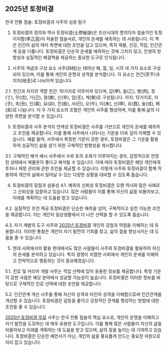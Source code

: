 ## 2025년 토정비결


한국 전통 점술: 토정비결과 사주의 심층 탐구
1. 토정비결의 정의와 역사
토정비결(土停秘訣)은 조선시대의 명의이자 점술가인 토정 이지함(李之菡)이 저술한 점술서로, 개인의 운세를 예측하는 데 사용됩니다. 이 책은 인간의 삶의 여러 측면에 대한 조언을 담고 있으며, 특히 재물, 건강, 직업, 인간관계 등을 다룹니다. 토정비결은 단순히 운세를 예측하는 것에 그치지 않고, 인생의 방향성과 실질적인 해결책을 제공하는 중요한 도구로 인식됩니다.

2. 사주의 개념과 구성 요소
사주(四柱)는 태어난 해, 월, 일, 시의 네 가지 요소로 구성되어 있으며, 이를 통해 개인의 운명과 성격을 분석합니다. 각 요소는 천간(天干)과 지지(地支)로 나뉘어져 있습니다.

2.1. 천간과 지지의 역할
천간: 10가지로 이루어져 있으며, 갑(甲), 을(乙), 병(丙), 정(丁), 무(戊), 기(己), 경(庚), 신(辛), 임(壬), 계(癸)로 구성됩니다.
지지: 12가지로, 자(子), 축(丑), 인(寅), 묘(卯), 진(辰), 사(巳), 오(午), 미(未), 신(申), 유(酉), 술(戌), 해(亥)로 나뉩니다.
이 두 가지 요소의 조합은 개인의 사주를 형성하며, 이를 통해 삶의 다양한 측면을 분석할 수 있습니다.

3. 토정비결과 사주 분석의 연계성
토정비결은 사주를 기반으로 개인의 운세를 예측하고 조언을 제공합니다. 이를 통해 사주에서 나타나는 기운을 더욱 깊이 이해할 수 있습니다. 예를 들어, 사주에서 특정한 기운이 강한 경우, 토정비결은 그 기운을 활용하여 성공적인 삶을 살기 위한 구체적인 방향성을 제시합니다.

3.1. 구체적인 해석 예시
사주에서 수와 토의 조화가 이루어지는 경우, 감정적으로 안정된 상태에서 재물운이 좋다고 해석될 수 있습니다. 이에 따라 토정비결은 해당 개인에게 투자나 재정 관리에 관한 조언을 제공할 수 있습니다. 이렇게 사주와 토정비결이 함께 작용하여 개인의 삶에서 일어날 수 있는 다양한 상황을 대비할 수 있도록 돕습니다.

4. 토정비결의 장점과 실용성
4.1. 예측의 신뢰성
토정비결은 오랜 역사와 많은 사례로 그 신뢰성을 입증하고 있습니다. 많은 사람들이 이를 통해 자신의 삶을 되돌아보고, 미래를 계획하는 데 도움을 받고 있습니다.

4.2. 실질적인 조언 제공
토정비결은 단순한 예측을 넘어, 구체적이고 실천 가능한 조언을 제공합니다. 이는 개인이 일상생활에서 더 나은 선택을 할 수 있도록 돕습니다.

4.3. 자기 계발의 도구
사주와 <a href="https://naver.me/FIfV6lPq">2025년 토정비결</a> 개인의 강점과 약점을 이해하는 데 유용합니다. 이러한 통찰은 개인이 자기 발전의 기회를 찾고, 삶의 질을 향상시키는 데 도움을 줄 수 있습니다.

5. 현대 사회에서의 활용
현대에서도 많은 사람들이 사주와 토정비결을 활용하여 자신의 운세를 분석하고 있습니다. 특히 경쟁이 치열한 사회에서 개인의 운세를 이해하고 전략적으로 행동하는 것이 중요해졌습니다.

5.1. 진로 및 커리어 개발
사주는 직업 선택에 있어 유용한 정보를 제공합니다. 특정 기운이 강한 사람은 해당 분야에서 성공할 가능성이 높습니다. 토정비결은 이러한 정보를 바탕으로 구체적인 진로 선택에 대한 조언을 제공합니다.

5.2. 인간관계 개선
사주를 통해 자신의 성격과 타인의 성격을 이해함으로써 인간관계를 개선할 수 있습니다. 토정비결은 갈등을 줄이고 긍정적인 관계를 형성하는 방법에 대한 조언을 줄 수 있습니다.

<a href="https://story.kakao.com/ch/tojeongbigyeol2">2025년 토정비결 무료</a> 사주는 한국 전통 점술의 핵심 요소로, 개인의 운명을 이해하고 자기 발전을 도모하는 데 매우 유용한 도구입니다. 이를 통해 많은 사람들이 자신의 삶을 되돌아보고 미래를 계획하는 데 도움을 받고 있으며, 삶의 질을 높이는 데 기여하고 있습니다. 토정비결은 단순한 예언서가 아닌, 개인의 삶을 풍요롭게 만드는 중요한 자원으로 자리 잡고 있습니다.
